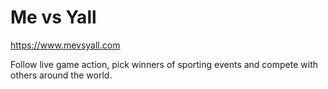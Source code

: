 # Me vs Yall

https://www.mevsyall.com

Follow live game action, pick winners of sporting events and compete with others around the world.
